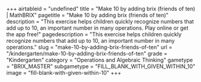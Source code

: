+++
airtableid = "undefined"
title = "Make 10 by adding brix (friends of ten) | MathBRIX"
pagetitle = "Make 10 by adding brix (friends of ten)"
description = "This exercise helps children quickly recognize numbers that add up to 10, an important number in many operations. Play online or get the app free!"
pagedescription = "This exercise helps children quickly recognize numbers that add up to 10, an important number in many operations."
slug = "make-10-by-adding-brix-friends-of-ten"
url = "/kindergarten/make-10-by-adding-brix-friends-of-ten"
grade = "Kindergarten"
category = "Operations and Algebraic Thinking"
gametype = "BRIX_MASTER"
subgametype = "FILL_BLANK_WITH_GIVEN_WITHIN_10"
image = "fill-blank-with-given-within-10"
+++
